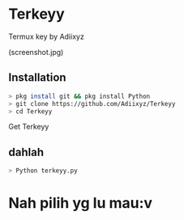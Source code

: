 # Terkeyy
Termux key by Adiixyz

(screenshot.jpg)

## Installation
```bash
> pkg install git && pkg install Python
> git clone https://github.com/Adiixyz/Terkeyy
> cd Terkeyy
```

Get Terkeyy

## dahlah
```bash
> Python terkeyy.py
```

# Nah pilih yg lu mau:v
